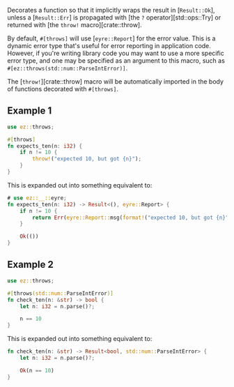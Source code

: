 Decorates a function so that it implicitly wraps the result in [`Result::Ok`],
unless a [`Result::Err`] is propagated with [the `?` operator][std::ops::Try] or
returned with [the `throw!` macro][crate::throw].

By default, `#[throws]` will use [`eyre::Report`] for the error value. This is a
dynamic error type that's useful for error reporting in application code.
However, if you're writing library code you may want to use a more specific
error type, and one may be specified as an argument to this macro, such as
`#[ez::throws(std::num::ParseIntError)]`.

The [`throw!`][crate::throw] macro will be automatically imported in the body of
functions decorated with `#[throws]`.

## Example 1

```rust
use ez::throws;

#[throws]
fn expects_ten(n: i32) {
    if n != 10 {
        throw!("expected 10, but got {n}");
    }
}
```

This is expanded out into something equivalent to:

```rust
# use ez::__::eyre;
fn expects_ten(n: i32) -> Result<(), eyre::Report> {
    if n != 10 {
        return Err(eyre::Report::msg(format!("expected 10, but got {n}")))
    }

    Ok(())
}
```

## Example 2

```rust
use ez::throws;

#[throws(std::num::ParseIntError)]
fn check_ten(n: &str) -> bool {
    let n: i32 = n.parse()?;

    n == 10
}
```

This is expanded out into something equivalent to:

```rust
fn check_ten(n: &str) -> Result<bool, std::num::ParseIntError> {
    let n: i32 = n.parse()?;

    Ok(n == 10)
}
```
